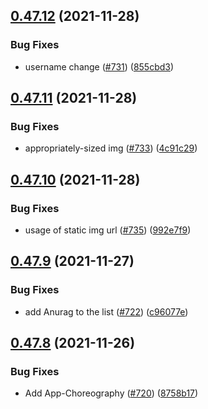 ## [0.47.12](https://github.com/EddieHubCommunity/LinkFree/compare/v0.47.11...v0.47.12) (2021-11-28)


### Bug Fixes

* username change ([#731](https://github.com/EddieHubCommunity/LinkFree/issues/731)) ([855cbd3](https://github.com/EddieHubCommunity/LinkFree/commit/855cbd3809712eb366bdd06bda94f07e49f94c56))



## [0.47.11](https://github.com/EddieHubCommunity/LinkFree/compare/v0.47.10...v0.47.11) (2021-11-28)


### Bug Fixes

* appropriately-sized img ([#733](https://github.com/EddieHubCommunity/LinkFree/issues/733)) ([4c91c29](https://github.com/EddieHubCommunity/LinkFree/commit/4c91c29367eec1bf2cecaab4477bc997c0b66b65))



## [0.47.10](https://github.com/EddieHubCommunity/LinkFree/compare/v0.47.9...v0.47.10) (2021-11-28)


### Bug Fixes

* usage of static img url ([#735](https://github.com/EddieHubCommunity/LinkFree/issues/735)) ([992e7f9](https://github.com/EddieHubCommunity/LinkFree/commit/992e7f93c1598c9e50f7e721eac1f589ea06a673))



## [0.47.9](https://github.com/EddieHubCommunity/LinkFree/compare/v0.47.8...v0.47.9) (2021-11-27)


### Bug Fixes

* add Anurag to the list ([#722](https://github.com/EddieHubCommunity/LinkFree/issues/722)) ([c96077e](https://github.com/EddieHubCommunity/LinkFree/commit/c96077e34de0f66edbd1af0131add4e1c89d558f))



## [0.47.8](https://github.com/EddieHubCommunity/LinkFree/compare/v0.47.7...v0.47.8) (2021-11-26)


### Bug Fixes

* Add App-Choreography ([#720](https://github.com/EddieHubCommunity/LinkFree/issues/720)) ([8758b17](https://github.com/EddieHubCommunity/LinkFree/commit/8758b1746584082eb46c8f37b0d6c0aa9e1ce2e4))



